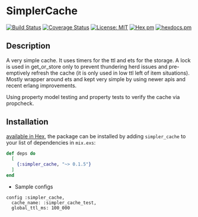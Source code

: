 # SimplerCache

[![Build Status](https://travis-ci.com/IRog/simpler_cache.svg?branch=master)](https://travis-ci.com/IRog/simpler_cache)
[![Coverage Status](https://coveralls.io/repos/github/IRog/simpler_cache/badge.svg?branch=master)](https://coveralls.io/github/IRog/simpler_cache?branch=master)
[![License: MIT](https://img.shields.io/badge/License-MIT-yellow.svg)](https://opensource.org/licenses/MIT)
[![Hex pm](http://img.shields.io/hexpm/v/simpler_cache.svg?style=flat)](https://hex.pm/packages/simpler_cache)
[![hexdocs.pm](https://img.shields.io/badge/docs-latest-green.svg?style=flat)](https://hexdocs.pm/simpler_cache/)

## Description

A very simple cache. It uses timers for the ttl and ets for the storage. A lock is used in get_or_store only to prevent thundering herd issues and pre-emptively refresh the cache (it is only used in low ttl left of item situations).
Mostly wrapper around ets and kept very simple by using newer apis and recent erlang improvements.

Using property model testing and property tests to verify the cache via propcheck.

## Installation

[available in Hex](https://hex.pm/packages/simpler_cache), the package can be installed
by adding `simpler_cache` to your list of dependencies in `mix.exs`:

```elixir
def deps do
  [
    {:simpler_cache, "~> 0.1.5"}
  ]
end
```

- Sample configs
```
config :simpler_cache,
  cache_name: :simpler_cache_test,
  global_ttl_ms: 100_000
```
